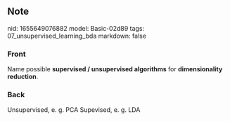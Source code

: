 ## Note
nid: 1655649076882
model: Basic-02d89
tags: 07_unsupervised_learning_bda
markdown: false

### Front
Name possible <b>supervised / unsupervised algorithms</b> for
<b>dimensionality reduction</b>.

### Back
Unsupervised, e. g. PCA
Supevised, e. g. LDA
